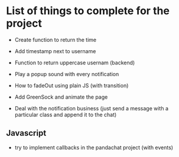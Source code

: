 # List of things to complete for the project

- Create function to return the time
- Add timestamp next to username 
- Function to return uppercase usernam (backend)
- Play a popup sound with every notification



- How to fadeOut using plain JS (with transition)
- Add GreenSock and animate the page
- Deal with the notification business (just send a message with a particular class and append it to the chat)

## Javascript

- try to implement callbacks in the pandachat project (with events)



